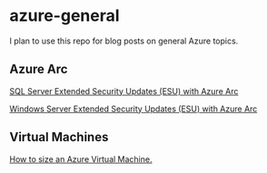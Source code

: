 # azure-general

I plan to use this repo for blog posts on general Azure topics. 

## Azure Arc
[SQL Server Extended Security Updates (ESU) with Azure Arc](https://github.com/RKrokson/azure-general/tree/main/arc-sql-esu)

[Windows Server Extended Security Updates (ESU) with Azure Arc](https://github.com/RKrokson/azure-general/tree/main/arc-win-esu)

## Virtual Machines
[How to size an Azure Virtual Machine.](https://github.com/RKrokson/azure-general/tree/main/sizing-VMs)
